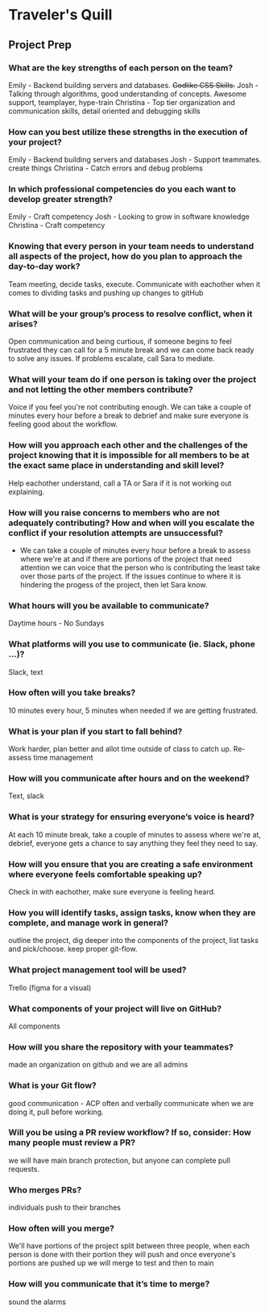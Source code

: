 # Traveler's Quill

## Project Prep

### What are the key strengths of each person on the team?

Emily - Backend building servers and databases. ~~Godlike CSS Skills.~~
Josh - Talking through algorithms, good understanding of concepts. Awesome support, teamplayer, hype-train
Christina - Top tier organization and communication skills, detail oriented and debugging skills

### How can you best utilize these strengths in the execution of your project?

Emily - Backend building servers and databases
Josh - Support teammates. create things
Christina - Catch errors and debug problems

### In which professional competencies do you each want to develop greater strength?

Emily - Craft competency
Josh - Looking to grow in software knowledge
Christina - Craft competency

### Knowing that every person in your team needs to understand all aspects of the project, how do you plan to approach the day-to-day work?

Team meeting, decide tasks, execute. Communicate with eachother when it comes to dividing tasks and pushing up changes to gitHub

### What will be your group’s process to resolve conflict, when it arises?

Open communication and being curtious, if someone begins to feel frustrated they can call for a 5 minute break and we can come back ready to solve any issues. If problems escalate, call Sara to mediate.

### What will your team do if one person is taking over the project and not letting the other members contribute?

Voice if you feel you're not contributing enough. We can take a couple of minutes every hour before a break to debrief and make sure everyone is feeling good about the workflow.

### How will you approach each other and the challenges of the project knowing that it is impossible for all members to be at the exact same place in understanding and skill level?

Help eachother understand, call a TA or Sara if it is not working out explaining.

### How will you raise concerns to members who are not adequately contributing? How and when will you escalate the conflict if your resolution attempts are unsuccessful?

- We can take a couple of minutes every hour before a break to assess where we're at and if there are portions of the project that need attention we can voice that the person who is contributing the least take over those parts of the project. If the issues continue to where it is hindering the progess of the project, then let Sara know.

### What hours will you be available to communicate?

Daytime hours - No Sundays

### What platforms will you use to communicate (ie. Slack, phone …)?

Slack, text

### How often will you take breaks?

10 minutes every hour, 5 minutes when needed if we are getting frustrated.

### What is your plan if you start to fall behind?

Work harder, plan better and allot time outside of class to catch up. Re-assess time management

### How will you communicate after hours and on the weekend?

Text, slack

### What is your strategy for ensuring everyone’s voice is heard?

At each 10 minute break, take a couple of minutes to assess where we're at, debrief, everyone gets a chance to say anything they feel they need to say.

### How will you ensure that you are creating a safe environment where everyone feels comfortable speaking up?

Check in with eachother, make sure everyone is feeling heard.

### How you will identify tasks, assign tasks, know when they are complete, and manage work in general?

outline the project, dig deeper into the components of the project, list tasks and pick/choose. keep proper git-flow.

### What project management tool will be used?

Trello (figma for a visual)

### What components of your project will live on GitHub?

All components

### How will you share the repository with your teammates?

made an organization on github and we are all admins

### What is your Git flow?

good communication - ACP often and verbally communicate when we are doing it, pull before working.

### Will you be using a PR review workflow? If so, consider: How many people must review a PR?

we will have main branch protection, but anyone can complete pull requests.

### Who merges PRs?

individuals push to their branches

### How often will you merge?

We'll have portions of the project split between three people, when each person is done with their portion they will push and once everyone's portions are pushed up we will merge to test and then to main

### How will you communicate that it’s time to merge?

sound the alarms
